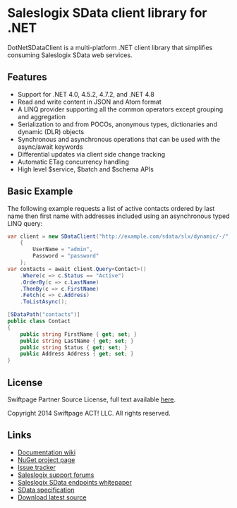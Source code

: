 Saleslogix SData client library for .NET
========================================

DotNetSDataClient is a multi-platform .NET client library that simplifies consuming Saleslogix SData web services.

Features
--------
* Support for .NET 4.0, 4.5.2, 4.7.2, and .NET 4.8
* Read and write content in JSON and Atom format
* A LINQ provider supporting all the common operators except grouping and aggregation
* Serialization to and from POCOs, anonymous types, dictionaries and dynamic (DLR) objects
* Synchronous and asynchronous operations that can be used with the async/await keywords
* Differential updates via client side change tracking
* Automatic ETag concurrency handling
* High level $service, $batch and $schema APIs

Basic Example
-------------
The following example requests a list of active contacts ordered by last name then first name with addresses included using an asynchronous typed LINQ query:

```csharp
var client = new SDataClient("http://example.com/sdata/slx/dynamic/-/")
    {
        UserName = "admin",
        Password = "password"
    };
var contacts = await client.Query<Contact>()
    .Where(c => c.Status == "Active")
    .OrderBy(c => c.LastName)
    .ThenBy(c => c.FirstName)
    .Fetch(c => c.Address)
    .ToListAsync();

[SDataPath("contacts")]
public class Contact
{
    public string FirstName { get; set; }
    public string LastName { get; set; }
    public string Status { get; set; }
    public Address Address { get; set; }
}
```

License
-------
Swiftpage Partner Source License, full text available [here](https://raw.githubusercontent.com/Saleslogix/DotNetSDataClient/master/LICENSE).

Copyright 2014 Swiftpage ACT! LLC. All rights reserved.

Links
-----
* [Documentation wiki](https://github.com/Saleslogix/DotNetSDataClient/wiki)
* [NuGet project page](https://www.nuget.org/packages/DotNetSDataClient/)
* [Issue tracker](https://github.com/Saleslogix/DotNetSDataClient/issues)
* [Saleslogix support forums](http://community.saleslogix.com/t5/Developer-Web-Discussions/bd-p/dev_web)
* [Saleslogix SData endpoints whitepaper](http://developer.saleslogix.com/DotNetSDataClient/whitepaper/)
* [SData specification](http://interop.sage.com/daisy/sdata/Introduction.html)
* [Download latest source](https://github.com/Saleslogix/DotNetSDataClient/zipball/master)
